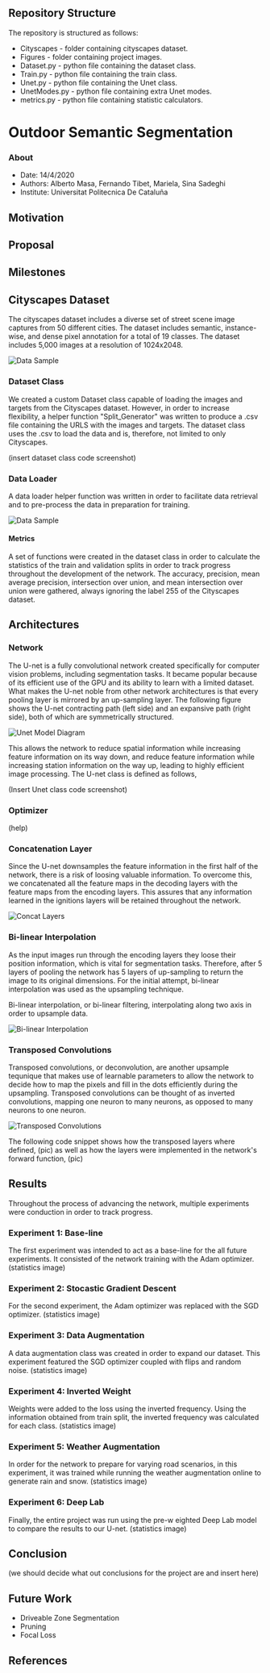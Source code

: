 ## Repository Structure

The repository is structured as follows:
 - Cityscapes - folder containing cityscapes dataset.
 - Figures - folder containing project images.
 - Dataset.py - python file containing the dataset class.
 - Train.py - python file containing the train class.
 - Unet.py - python file containing the Unet class.
 - UnetModes.py - python file containing extra Unet modes.
 - metrics.py - python file containing statistic calculators.

# Outdoor Semantic Segmentation

### About
 - Date: 14/4/2020
 - Authors: Alberto Masa, Fernando Tibet, Mariela, Sina Sadeghi
 - Institute: Universitat Politecnica De Cataluña

## Motivation

## Proposal

## Milestones

## Cityscapes Dataset
The cityscapes dataset includes a diverse set of street scene image captures from 50 different cities. The dataset includes semantic, instance-wise, and dense pixel annotation for a total of 19 classes. The dataset includes 5,000 images at a resolution of 1024x2048. 

![Data Sample](https://www.researchgate.net/profile/Varun_Jampani/publication/319056828/figure/fig3/AS:667765274845187@1536219056188/Qualitative-results-from-the-Cityscapes-dataset-Observe-how-NetWarp-PSPNet-is-able-to.jpg)


### Dataset Class
We created a custom Dataset class capable of loading the images and targets from the Cityscapes dataset. However, in order to increase flexibility, a helper function "Split_Generator" was written to produce a .csv file containing the URLS with the images and targets. The dataset class uses the .csv to load the data and is, therefore, not limited to only Cityscapes.

(insert dataset class code screenshot)

### Data Loader
A data loader helper function was written in order to facilitate data retrieval and to pre-process the data in preparation for training. 

![Data Sample](https://www.cityscapes-dataset.com/wordpress/wp-content/uploads/2015/07/stuttgart01-2040x500.png)

#### Metrics
A set of functions were created in the dataset class in order to calculate the statistics of the train and validation splits in order to track progress throughout the development of the network. The accuracy, precision, mean average precision, intersection over union, and mean intersection over union were gathered, always ignoring the label 255 of the Cityscapes dataset. 

## Architectures
### Network
The U-net is a fully convolutional network created specifically for computer vision problems, including segmentation tasks. It became popular because of its efficient use of the GPU and its ability to learn with a limited dataset. What makes the U-net noble from other network architectures is that every pooling layer is mirrored by an up-sampling layer. The following figure shows the U-net contracting path (left side) and an expansive path (right side), both of which are symmetrically structured.

![Unet Model Diagram](https://github.com/it6aidl/outdoorsegmentation/blob/master/Unet%20-%20Basic.png)

This allows the network to reduce spatial information while increasing feature information on its way down, and reduce feature information while increasing station information on the way up, leading to highly efficient image processing. The U-net class is defined as follows,

(Insert Unet class code screenshot)

### Optimizer
(help)

### Concatenation Layer
Since the U-net downsamples the feature information in the first half of the network, there is a risk of loosing valuable information. To overcome this, we concatenated all the feature maps in the decoding layers with the feature maps from the encoding layers. This assures that any information learned in the ignitions layers will be retained throughout the network. 

![Concat Layers](https://github.com/it6aidl/outdoorsegmentation/blob/master/Unet%20-%20Concat.png)

### Bi-linear Interpolation
As the input images run through the encoding layers they loose their position information, which is vital for segmentation tasks. Therefore, after 5 layers of pooling the network has 5 layers of up-sampling to return the image to its original dimensions. For the initial attempt, bi-linear interpolation was used as the upsampling technique. 

Bi-linear interpolation, or bi-linear filtering, interpolating along two axis in order to upsample data. 

![Bi-linear Interpolation](https://www.oreilly.com/library/view/deep-learning-for/9781788295628/assets/a4df8c96-4e64-450f-b891-9efb18fc7368.png)

### Transposed Convolutions
Transposed convolutions, or deconvolution, are another upsample tequnique that makes use of learnable parameters to allow the network to decide how to map the pixels and fill in the dots efficiently during the upsampling. Transposed convolutions can be thought of as inverted convolutions, mapping one neuron to many neurons, as opposed to many neurons to one neuron.

![Transposed Convolutions](http://d2l.ai/_images/trans_conv.svg)

The following code snippet shows how the transposed layers where defined,
(pic)
as well as how the layers were implemented in the network's forward function,
(pic)

## Results
Throughout the process of advancing the network, multiple experiments were conduction in order to track progress. 

### Experiment 1: Base-line
The first experiment was intended to act as a base-line for the all future experiments. It consisted of the network training with the Adam optimizer. 
(statistics image)

### Experiment 2: Stocastic Gradient Descent
For the second experiment, the Adam optimizer was replaced with the SGD optimizer. 
(statistics image)

### Experiment 3: Data Augmentation
A data augmentation class was created in order to expand our dataset. This experiment featured the SGD optimizer coupled with flips and random noise.
(statistics image)

### Experiment 4: Inverted Weight
Weights were added to the loss using the inverted frequency. Using the information obtained from train split, the inverted frequency was calculated for each class.
(statistics image)

### Experiment 5: Weather Augmentation
In order for the network to prepare for varying road scenarios, in this experiment, it was trained while running the weather augmentation online to generate rain and snow. 
(statistics image)

### Experiment 6: Deep Lab
Finally, the entire project was run using the pre-w eighted Deep Lab model to compare the results to our U-net.
(statistics image)

## Conclusion

(we should decide what out conclusions for the project are and insert here)

## Future Work

 - Driveable Zone Segmentation
 - Pruning
 - Focal Loss

## References